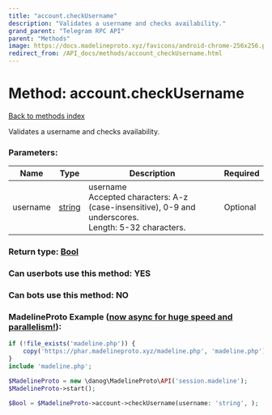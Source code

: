 ```yaml
---
title: "account.checkUsername"
description: "Validates a username and checks availability."
grand_parent: "Telegram RPC API"
parent: "Methods"
image: https://docs.madelineproto.xyz/favicons/android-chrome-256x256.png
redirect_from: /API_docs/methods/account_checkUsername.html
---
```

# Method: account.checkUsername
[Back to methods index](index.html)



Validates a username and checks availability.

### Parameters:

| Name     |    Type       | Description | Required |
|----------|---------------|-------------|----------|
|username|[string](/API_docs/types/string.html) | username<br>Accepted characters: A-z (case-insensitive), 0-9 and underscores.<br>Length: 5-32 characters. | Optional|


### Return type: [Bool](/API_docs/types/Bool.html)

### Can userbots use this method: **YES**

### Can bots use this method: **NO**


### MadelineProto Example ([now async for huge speed and parallelism!](https://docs.madelineproto.xyz/docs/ASYNC.html)):


```php
if (!file_exists('madeline.php')) {
    copy('https://phar.madelineproto.xyz/madeline.php', 'madeline.php');
}
include 'madeline.php';

$MadelineProto = new \danog\MadelineProto\API('session.madeline');
$MadelineProto->start();

$Bool = $MadelineProto->account->checkUsername(username: 'string', );
```

